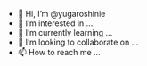 - 👋 Hi, I’m @yugaroshinie
- 👀 I’m interested in ...
- 🌱 I’m currently learning ...
- 💞️ I’m looking to collaborate on ...
- 📫 How to reach me ...

<!---
yugaroshinie/yugaroshinie is a ✨ special ✨ repository because its `README.md` (this file) appears on your GitHub profile.
You can click the Preview link to take a look at your changes.
--->
